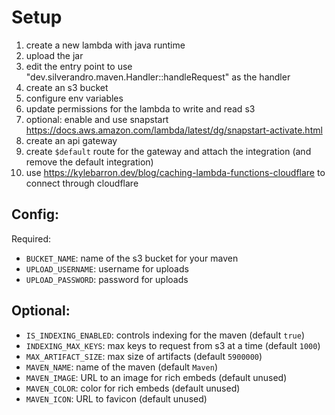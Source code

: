 # Setup

1) create a new lambda with java runtime
2) upload the jar
3) edit the entry point to use "dev.silverandro.maven.Handler::handleRequest" as the handler
4) create an s3 bucket
5) configure env variables
6) update permissions for the lambda to write and read s3
7) optional: enable and use snapstart https://docs.aws.amazon.com/lambda/latest/dg/snapstart-activate.html
8) create an api gateway
9) create `$default` route for the gateway and attach the integration (and remove the default integration)
10) use https://kylebarron.dev/blog/caching-lambda-functions-cloudflare to connect through cloudflare

## Config:

Required:
- `BUCKET_NAME`: name of the s3 bucket for your maven
- `UPLOAD_USERNAME`: username for uploads
- `UPLOAD_PASSWORD`: password for uploads

## Optional:
- `IS_INDEXING_ENABLED`: controls indexing for the maven (default `true`)
- `INDEXING_MAX_KEYS`: max keys to request from s3 at a time (default `1000`)
- `MAX_ARTIFACT_SIZE`: max size of artifacts (default `5900000`)
- `MAVEN_NAME`: name of the maven (default `Maven`)
- `MAVEN_IMAGE`: URL to an image for rich embeds (default unused)
- `MAVEN_COLOR`: color for rich embeds (default unused)
- `MAVEN_ICON`: URL to favicon (default unused)
